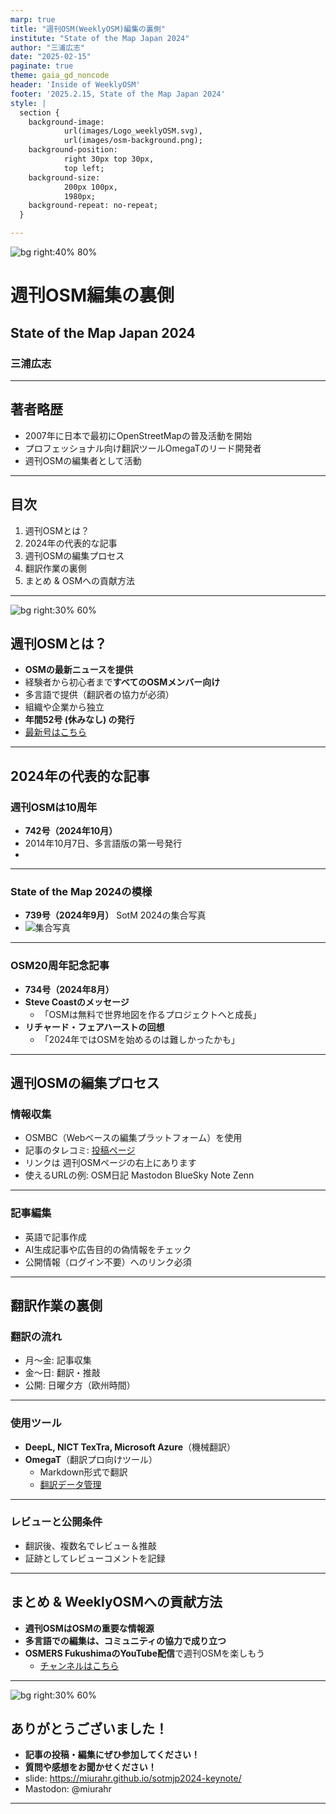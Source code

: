```yaml
---
marp: true
title: "週刊OSM(WeeklyOSM)編集の裏側"
institute: "State of the Map Japan 2024"
author: "三浦広志"
date: "2025-02-15"
paginate: true
theme: gaia_gd_noncode
header: 'Inside of WeeklyOSM'
footer: '2025.2.15, State of the Map Japan 2024'
style: |
  section {
    background-image:
            url(images/Logo_weeklyOSM.svg),
            url(images/osm-background.png);
    background-position:
            right 30px top 30px,
            top left;
    background-size:
            200px 100px,
            1980px;
    background-repeat: no-repeat;
  }

---
```


<!-- スライド1: タイトル -->
<!-- _class: gaia lead -->
<!-- _paginate: false -->
<!-- _header: '' -->
<!-- _footer: '' -->

![bg right:40% 80%](images/Logo_weeklyOSM.svg)

# 週刊OSM編集の裏側
## State of the Map Japan 2024
### 三浦広志

---

## 著者略歴
- 2007年に日本で最初にOpenStreetMapの普及活動を開始
- プロフェッショナル向け翻訳ツールOmegaTのリード開発者
- 週刊OSMの編集者として活動

---

## 目次
1. 週刊OSMとは？
2. 2024年の代表的な記事
3. 週刊OSMの編集プロセス
4. 翻訳作業の裏側
5. まとめ & OSMへの貢献方法

---

<!-- スライド5: 週刊OSMの目的 -->

![bg right:30% 60%](images/weeklyosm-qr.png)
## 週刊OSMとは？
- **OSMの最新ニュースを提供**
- 経験者から初心者まで**すべてのOSMメンバー向け**
- 多言語で提供（翻訳者の協力が必須）
- 組織や企業から独立
- **年間52号 (休みなし) の発行**
- [最新号はこちら](https://weeklyosm.eu/)

---

## 2024年の代表的な記事

### 週刊OSMは10周年
- **742号（2024年10月）**
- 2014年10月7日、多言語版の第一号発行
- 
---

### State of the Map 2024の模様
- **739号（2024年9月）**  SotM 2024の集合写真
- ![集合写真](https://weeklyosm.eu/wp-content/uploads/2024/09/739_all.jpg)

---

### OSM20周年記念記事
- **734号（2024年8月）**
- **Steve Coastのメッセージ**
  - 「OSMは無料で世界地図を作るプロジェクトへと成長」
- **リチャード・フェアハーストの回想**
  - 「2024年ではOSMを始めるのは難しかったかも」

---

## 週刊OSMの編集プロセス

### 情報収集
- OSMBC（Webベースの編集プラットフォーム）を使用
- 記事のタレコミ: [投稿ページ](https://weeklyosm.eu/ja/this-news-should-be-in-weeklyosm)
- リンクは 週刊OSMページの右上にあります
- 使えるURLの例: OSM日記 Mastodon BlueSky Note Zenn

---

### 記事編集
- 英語で記事作成
- AI生成記事や広告目的の偽情報をチェック
- 公開情報（ログイン不要）へのリンク必須

---

## 翻訳作業の裏側

### 翻訳の流れ
- 月～金: 記事収集
- 金～日: 翻訳・推敲
- 公開: 日曜夕方（欧州時間）

---

### 使用ツール
- **DeepL, NICT TexTra, Microsoft Azure**（機械翻訳）
- **OmegaT**（翻訳プロ向けツール）
  - Markdown形式で翻訳
  - [翻訳データ管理](https://codeberg.org/miurahr/osmweekly-ja-omegat)

---

### レビューと公開条件
- 翻訳後、複数名でレビュー＆推敲
- 証跡としてレビューコメントを記録
---

<!-- スライド11: 結論 -->

## まとめ & WeeklyOSMへの貢献方法

- **週刊OSMはOSMの重要な情報源**
- **多言語での編集は、コミュニティの協力で成り立つ**
- **OSMERS FukushimaのYouTube配信**で週刊OSMを楽しもう
  - [チャンネルはこちら](https://www.youtube.com/@osmersfukushima4411)

---

<!-- スライド12: 連絡先 -->

![bg right:30% 60%](images/slide-qr.png)

## ありがとうございました！

- **記事の投稿・編集にぜひ参加してください！**
- **質問や感想をお聞かせください！**
- slide: https://miurahr.github.io/sotmjp2024-keynote/
- Mastodon: @miurahr


---

<!-- Add this anywhere in your Markdown file -->
<script type="module">
  import mermaid from 'https://cdn.jsdelivr.net/npm/mermaid@10/dist/mermaid.esm.min.mjs';
  mermaid.initialize({ startOnLoad: true });
</script>